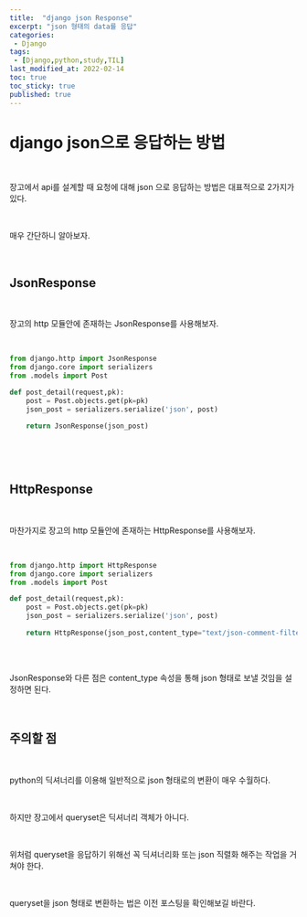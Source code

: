 ```yaml
---
title:  "django json Response"
excerpt: "json 형태의 data를 응답"
categories:
 - Django
tags:
 - [Django,python,study,TIL]
last_modified_at: 2022-02-14
toc: true
toc_sticky: true
published: true
---
```


# django json으로 응답하는 방법


<br>


장고에서 api를 설계할 때 요청에 대해 json 으로 응답하는 방법은 대표적으로 2가지가 있다.

<br>

매우 간단하니 알아보자.


<br>


## JsonResponse


<br>


장고의 http 모듈안에 존재하는 JsonResponse를 사용해보자.

<br>



```python
from django.http import JsonResponse
from django.core import serializers
from .models import Post

def post_detail(request,pk):    
    post = Post.objects.get(pk=pk)
    json_post = serializers.serialize('json', post)
    
    return JsonResponse(json_post)
    
    
```


<br>


## HttpResponse

<br>

마찬가지로 장고의 http 모듈안에 존재하는 HttpResponse를 사용해보자.

<br>

```python
from django.http import HttpResponse
from django.core import serializers
from .models import Post

def post_detail(request,pk):    
    post = Post.objects.get(pk=pk)
    json_post = serializers.serialize('json', post)
    
    return HttpResponse(json_post,content_type="text/json-comment-filtered")
    
```

<br>

JsonResponse와 다른 점은 content_type 속성을 통해 json 형태로 보낼 것임을 설정하면 된다.

<br>



## 주의할 점

<br>

python의 딕셔너리를 이용해 일반적으로 json 형태로의 변환이 매우 수월하다.

<br>

하지만 장고에서 queryset은 딕셔너리 객체가 아니다.

<br>

위처럼 queryset을 응답하기 위해선 꼭 딕셔너리화 또는 json 직렬화 해주는 작업을 거쳐야 한다.

<br>

queryset을 json 형태로 변환하는 법은 이전 포스팅을 확인해보길 바란다.